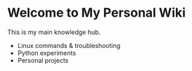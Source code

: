 # Welcome to My Personal Wiki

This is my main knowledge hub.

- Linux commands & troubleshooting
- Python experiments
- Personal projects

